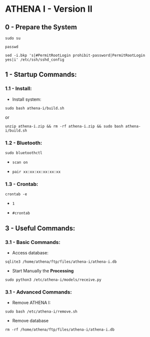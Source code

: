 # ATHENA I - Version II

## 0 - Prepare the System

`sudo su`

`passwd`

`sed -i.bkp 's|#PermitRootLogin prohibit-password|PermitRootLogin yes|i' /etc/ssh/sshd_config`



## 1 - Startup Commands:

### 1.1 - Install:

- Install system:

`sudo bash athena-i/build.sh`

or

`unzip athena-i.zip && rm -rf athena-i.zip && sudo bash athena-i/build.sh`


### 1.2 - Bluetooth:

`sudo bluetoothctl`

- `scan on`
  
- `pair xx:xx:xx:xx:xx:xx`


### 1.3 - Crontab:

`crontab -e`

- `1`
	
- `#crontab`



## 3 - Useful Commands:

### 3.1 - Basic Commands:

- Access database:

`sqlite3 /home/athena/ftp/files/athena-i/athena-i.db`

- Start Manually the **Processing**

`sudo python3 /etc/athena-i/models/receive.py`


### 3.1 - Advanced Commands:

- Remove ATHENA I:

`sudo bash /etc/athena-i/remove.sh`

- Remove database

`rm -rf /home/athena/ftp/files/athena-i/athena-i.db`